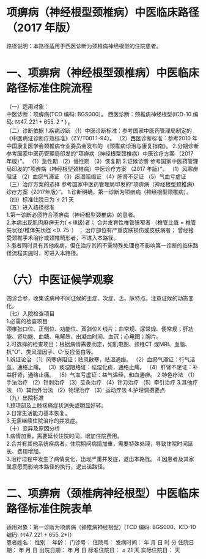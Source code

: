 # 项痹病（神经根型颈椎病）中医临床路径  （2017 年版）  
路径说明：本路径适用于西医诊断为颈椎病神经根型的住院患者。  
# 一、项痹病（神经根型颈椎病）中医临床路径标准住院流程  
（一）适用对象：  
中医诊断：项痹病(TCD 编码: BGS000）。 西医诊断：颈椎病神经根型(ICD-10 编码: $\mathbb{M}47.\;221{+}655.\;2*)_{\,\mathrm{c}}$  
（二）诊断依据 1.疾病诊断  （1）中医诊断标准：参考国家中医药管理局制定的《中医病证诊断疗效标准》（ZY/T001.1-94）。 （2）西医诊断标准：参考2010 年中国康复医学会颈椎病专业委员会发布的
《颈椎病诊治与康复指南》。 2.分期诊断  参考国家中医药管理局印发的“项痹病（神经根型颈椎病）中医诊疗方案
（2017 年版）”。 （1）急性期 （2）慢性期 （3）恢复期 3.证候诊断  参考国家中医药管理局印发的“项痹病（神经根型颈椎病）中医诊疗方案
（2017 年版）”。 （1）风寒痹阻证 （2）血瘀气滞证 （3）痰湿阻络证 （4）肝肾不足证 （5）气血亏虚证 （三）治疗方案的选择 参考国家中医药管理局印发的“项痹病（神经根型颈椎病）诊疗方案（2017年版）”。 1.诊断明确，第一诊断为项痹病（神经根型颈椎病）。  
（四）标准住院日为${\leqslant}21$ 天  
（五）进入路径标准  
1.第一诊断必须符合项痹病（神经根型颈椎病）的患者。  
2.本病出现肌肉麻痹无力( $\leqslant$ Ⅲ级)者； 合并发育性椎管狭窄者 （椎管比值 $=$ 椎管矢状径/椎体矢状径 ${<\!0.~75}\,$ ） ； 治疗部位有严重皮肤损伤或皮肤病者； 曾经接 受颈椎手术治疗或颈椎畸形者，不进入本路径。  
3.患者同时具有其他疾病，但在治疗其间不需特殊处理也不影响第一诊断的临床路径流程实施时，可进入本路径。  
# （六）中医证候学观察  
四诊合参，收集该病种不同证候的主症、次症、舌、脉特点。注意证候的动态变化。  
（七）入院检查项目  
1.必需的检查项目  
颈椎张口位、正侧位、功能位、双斜位X 线片；血常规、尿常规、便常规；肝功能、肾功能、血糖、电解质、出凝血时间、血沉；心电图；胸片。  
2.可选择的检查项目：根据病情需要而定，如肌电图、颈椎CT 或MRI、血脂、抗“O”、类风湿因子、C-反应蛋白等。  
1.辨证论治 （1）风寒痹阻证：祛风散寒，祛湿通络。 （2）血瘀气滞证：行气活血，通络止痛。 （3）痰湿阻络证：祛湿化痰，通络止痛。 （4）肝肾不足证：补益肝肾，通络止痛。 （5）气血亏虚证：益气温经，和血通痹。 2.特色疗法 （1）手法治疗 （2）针刺治疗 （3）艾灸治疗 （4）针刀治疗 （5）牵引治疗 3.其他疗法 （1）其他外治法 （2）物理治疗 （3）运动疗法 4.护理调摄要点  
（九）出院标准  
1.颈项部及上肢疼痛症状消失或明显好转。  
2.日常生活能力基本恢复。  
3.无需继续住院治疗的并发症。  
（十）变异及原因分析  
1.病情加重，需要延长住院时间，增加住院费用。  
2.合并有其他系统疾病者，住院期间病情加重，需要特殊处理，导致住院时间延长、费用增加。  
3.治疗过程中发生了病情变化，出现严重并发症，退出本路径。 4.因患者及其家属意愿而影响本路径的执行，退出该路径。  
# 二、项痹病（颈椎病神经根型）中医临床路径标准住院表单  
适用对象：第一诊断为项痹病（颈椎病神经根型）(TCD 编码: BGS000、ICD-10 编码: $\mathbb{M}47.\,221{+}655.\,2*)$）  
患者姓名：          性别：    年龄：    门诊号：         住院号：            发病时间：   年  月  日  时  分  住院日期：   年  月  日 出院日期：   年  月   日      标准住院日：${\leqslant}21$ 天                              实际住院日：      天  
